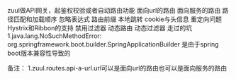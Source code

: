 
zuul做API网关，起鉴权校验或者自动路由功能
    面向url的路由
    面向服务的路由
    路径匹配和加载顺序
    忽略表达式
    路由前缀
    本地跳转
    cookie与头信息
    重定向问题
    Hystrix和Ribbon的支持
    禁用过滤器
    动态路由
    动态过滤器
走过的坑
    1.java.lang.NoSuchMethodError: org.springframework.boot.builder.SpringApplicationBuilder
    是由于spring boot版本兼容性导致的

备注：
    1.zuul.routes.api-a-url.url可以是面向url的路由也可以是面向服务的路由


